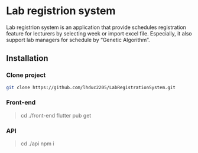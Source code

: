 # Lab registrion system
Lab registrion system is an application that provide schedules registration feature for lecturers by selecting week or import excel file. Especially, it also support lab managers for schedule by “Genetic Algorithm”. 

## Installation
### Clone project
```bash
git clone https://github.com/lhduc2205/LabRegistrationSystem.git
```

### Front-end
> cd ./front-end
flutter pub get

### API
> cd ./api
npm i

